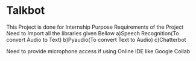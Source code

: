# Talkbot
This Project is done for Internship Purpose
Requirements of the Project
Need to Import all the libraries given Bellow
 a)Speech Recognition(To convert Audio to Text)
 b)Pyaudio(To convert Text to Audio)
 c)Chatterbot
 
 Need to provide microphone access if using Online IDE like Google Collab
